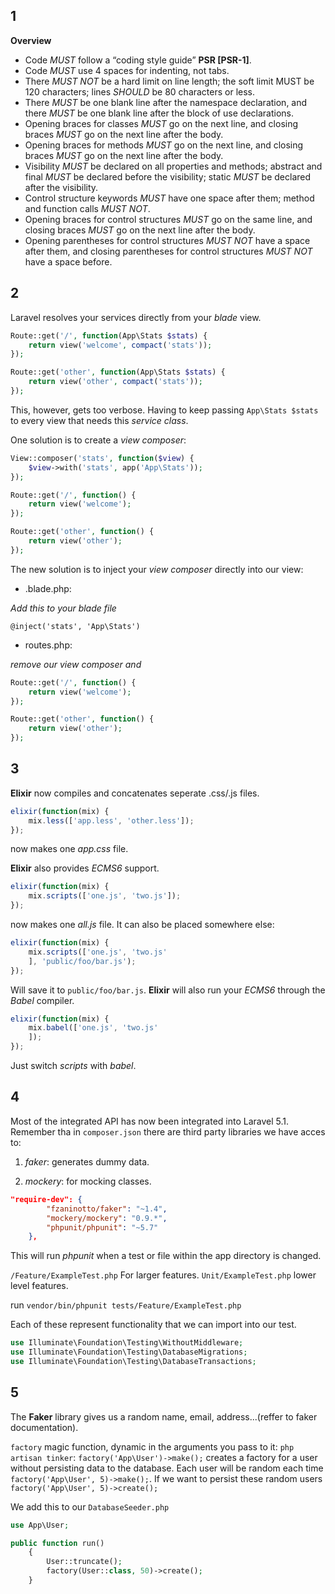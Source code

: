 ## 1
**Overview**
* Code _MUST_ follow a “coding style guide” **PSR [PSR-1]**.
* Code _MUST_ use 4 spaces for indenting, not tabs.
* There _MUST NOT_ be a hard limit on line length; the soft limit MUST be 120 characters; lines _SHOULD_ be 80 characters or less.
* There _MUST_ be one blank line after the namespace declaration, and there _MUST_ be one blank line after the block of use declarations.
* Opening braces for classes _MUST_ go on the next line, and closing braces _MUST_ go on the next line after the body.
* Opening braces for methods _MUST_ go on the next line, and closing braces _MUST_ go on the next line after the body.
* Visibility _MUST_ be declared on all properties and methods; abstract and final _MUST_ be declared before the visibility; static _MUST_ be declared after the visibility.
* Control structure keywords _MUST_ have one space after them; method and function calls _MUST NOT_.
* Opening braces for control structures _MUST_ go on the same line, and closing braces _MUST_ go on the next line after the body.
* Opening parentheses for control structures _MUST NOT_ have a space after them, and closing parentheses for control structures _MUST NOT_ have a space before.

## 2

Laravel resolves your services directly from your _blade_ view.
```php
Route::get('/', function(App\Stats $stats) {
	return view('welcome', compact('stats'));
});
```

```php
Route::get('other', function(App\Stats $stats) {
	return view('other', compact('stats'));
});
```
This, however, gets too verbose. Having to keep passing `App\Stats $stats` to every view that needs this _service class_.

One solution is to create a _view composer_:
```php
View::composer('stats', function($view) {
	$view->with('stats', app('App\Stats'));
});
```
```php
Route::get('/', function() {
	return view('welcome');
});
```

```php
Route::get('other', function() {
	return view('other');
});
```

The new solution is to inject your _view composer_ directly into our view:


* .blade.php:

_Add this to your blade file_

`@inject('stats', 'App\Stats')`


* routes.php:

_remove our view composer and_

```php
Route::get('/', function() {
	return view('welcome');
});
```

```php
Route::get('other', function() {
	return view('other');
});
```

## 3

**Elixir** now compiles and concatenates seperate .css/.js files.

```javascript
elixir(function(mix) {
	mix.less(['app.less', 'other.less']);
});
```

now makes one _app.css_ file.

**Elixir** also provides _ECMS6_ support.

```javascript
elixir(function(mix) {
	mix.scripts(['one.js', 'two.js']);
});
```

now makes one _all.js_ file.  It can also be placed somewhere else:

```javascript
elixir(function(mix) {
	mix.scripts(['one.js', 'two.js'
	], 'public/foo/bar.js');
});
```

Will save it to `public/foo/bar.js`.  **Elixir** will also run your _ECMS6_ through the _Babel_ compiler.

```javascript
elixir(function(mix) {
	mix.babel(['one.js', 'two.js'
	]);
});
```

Just switch _scripts_ with _babel_.

## 4

Most of the integrated API has now been integrated into Laravel 5.1.
Remember tha in `composer.json` there are third party libraries we have acces to:


1. _faker_: generates dummy data.

2. _mockery_: for mocking classes. 

```json
"require-dev": {
        "fzaninotto/faker": "~1.4",
        "mockery/mockery": "0.9.*",
        "phpunit/phpunit": "~5.7"
    },
```

This will run _phpunit_ when a test or file within the app directory is changed.

`/Feature/ExampleTest.php` For larger features.
`Unit/ExampleTest.php` lower level features.

run `vendor/bin/phpunit tests/Feature/ExampleTest.php`

Each of these represent functionality that we can import into our test.
```php
use Illuminate\Foundation\Testing\WithoutMiddleware;
use Illuminate\Foundation\Testing\DatabaseMigrations;
use Illuminate\Foundation\Testing\DatabaseTransactions;
```

## 5

The **Faker** library gives us a random name, email, address...(reffer to faker documentation).

`factory` magic function, dynamic in the arguments you pass to it:
`php artisan tinker`:
`factory('App\User')->make();` creates a factory for a user without persisting data to the database.
Each user will be random each time `factory('App\User', 5)->make();`.
If we want to persist these random users `factory('App\User', 5)->create();`

We add this to our `DatabaseSeeder.php`

```php
use App\User;

public function run()
    {
    	User::truncate();
        factory(User::class, 50)->create();
    }
```